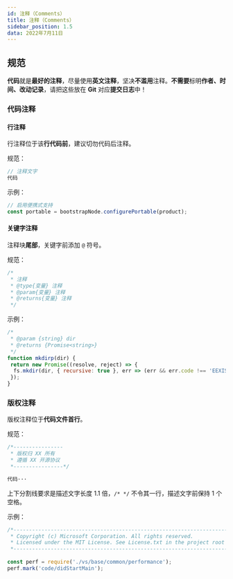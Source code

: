 ```yaml
---
id: 注释（Comments）
title: 注释（Comments）
sidebar_position: 1.5
data: 2022年7月11日
---
```

## 规范

**代码**就是**最好的注释**，尽量使用**英文注释**，坚决**不滥用**注释。**不需要**标明**作者、时间、改动记录**，请把这些放在 **Git** 对应**提交日志**中！

### 代码注释

#### 行注释

行注释位于该**行代码前**，建议切勿代码后注释。

规范：

```javascript
// 注释文字
代码
```

示例：

```javascript
// 启用便携式支持
const portable = bootstrapNode.configurePortable(product);
```

#### 关键字注释

注释块**尾部**，关键字前添加 `@` 符号。

规范：

```javascript
/* 
 * 注释
 * @type{变量} 注释
 * @param{变量} 注释
 * @returns{变量} 注释
 */
```

示例：

```javascript
/*
 * @param {string} dir
 * @returns {Promise<string>}
 */
function mkdirp(dir) {
 return new Promise((resolve, reject) => {
  fs.mkdir(dir, { recursive: true }, err => (err && err.code !== 'EEXIST') ? reject(err) : resolve(dir));
 });
}
```

### 版权注释

版权注释位于**代码文件首行**。

规范：

```javascript
/*----------------
 * 版权归 XX 所有
 * 遵循 XX 开源协议
 *----------------*/

代码···
```

上下分割线要求是描述文字长度 1.1 倍，`/* */` 不令其一行，描述文字前保持 1 个空格。

示例：

```javascript
/*---------------------------------------------------------------------------------------
 * Copyright (c) Microsoft Corporation. All rights reserved.
 * Licensed under the MIT License. See License.txt in the project root for license information.
 *---------------------------------------------------------------------------------------*/
 
const perf = require('./vs/base/common/performance');
perf.mark('code/didStartMain');
```
